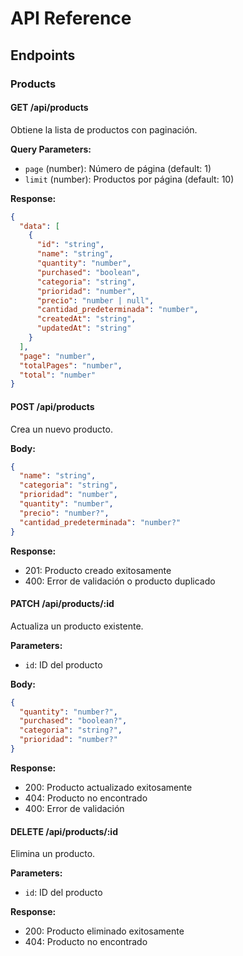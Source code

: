 # API Reference

## Endpoints

### Products

#### GET /api/products
Obtiene la lista de productos con paginación.

**Query Parameters:**
- `page` (number): Número de página (default: 1)
- `limit` (number): Productos por página (default: 10)

**Response:**
```json
{
  "data": [
    {
      "id": "string",
      "name": "string",
      "quantity": "number",
      "purchased": "boolean",
      "categoria": "string",
      "prioridad": "number",
      "precio": "number | null",
      "cantidad_predeterminada": "number",
      "createdAt": "string",
      "updatedAt": "string"
    }
  ],
  "page": "number",
  "totalPages": "number",
  "total": "number"
}
```

#### POST /api/products
Crea un nuevo producto.

**Body:**
```json
{
  "name": "string",
  "categoria": "string",
  "prioridad": "number",
  "quantity": "number",
  "precio": "number?",
  "cantidad_predeterminada": "number?"
}
```

**Response:**
- 201: Producto creado exitosamente
- 400: Error de validación o producto duplicado

#### PATCH /api/products/:id
Actualiza un producto existente.

**Parameters:**
- `id`: ID del producto

**Body:**
```json
{
  "quantity": "number?",
  "purchased": "boolean?",
  "categoria": "string?",
  "prioridad": "number?"
}
```

**Response:**
- 200: Producto actualizado exitosamente
- 404: Producto no encontrado
- 400: Error de validación

#### DELETE /api/products/:id
Elimina un producto.

**Parameters:**
- `id`: ID del producto

**Response:**
- 200: Producto eliminado exitosamente
- 404: Producto no encontrado
